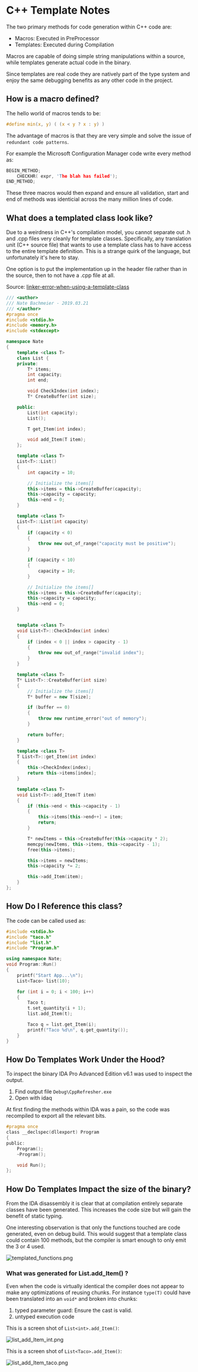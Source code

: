 # C++ Template Notes

The two primary methods for code generation within C++ code are:

- Macros: Executed in PreProcessor
- Templates: Executed during Compilation

Macros are capable of doing simple string manipulations within a source, while templates generate actual code in the binary.

Since templates are real code they are natively part of the type system and enjoy the same debugging benefits as any other code in the project.

## How is a macro defined?

The hello world of macros tends to be:

```c
#define min(x, y) ( (x < y ? x : y) )
```

The advantage of macros is that they are very simple and solve the issue of `redundant code patterns`.

For example the Microsoft Configuration Manager code write every method as: 

```c
BEGIN_METHOD;
    CHECKHR( expr, 'The blah has failed');
END_METHOD;
```

These three macros would then expand and ensure all validation, start and end of methods was identicial across the many million lines of code.

## What does a templated class look like?

Due to a weirdness in C++'s compilation model, you cannot separate out .h and .cpp files very cleanly for template classes. Specifically, any translation unit (C++ source file) that wants to use a template class has to have access to the entire template definition. This is a strange quirk of the language, but unfortunately it's here to stay.

One option is to put the implementation up in the header file rather than in the source, then to not have a .cpp file at all.

Source: [linker-error-when-using-a-template-class](https://stackoverflow.com/questions/9171494/linker-error-when-using-a-template-class)

```c++
/// <author>
/// Nate Bachmeier - 2019.03.21
/// </author>
#pragma once
#include <stdio.h>
#include <memory.h>
#include <stdexcept>

namespace Nate
{
	template <class T>
	class List {
	private:
		T* items;
		int capacity;
		int end;

		void CheckIndex(int index);
		T* CreateBuffer(int size);

	public:
		List(int capacity);
		List();

		T get_Item(int index);

		void add_Item(T item);
	};

	template <class T>
	List<T>::List()
	{
		int capacity = 10;

		// Initialize the items[]
		this->items = this->CreateBuffer(capacity);
		this->capacity = capacity;
		this->end = 0;
	}

	template <class T>
	List<T>::List(int capacity)
	{
		if (capacity < 0)
		{
			throw new out_of_range("capacity must be positive");
		}

		if (capacity < 10)
		{
			capacity = 10;
		}

		// Initialize the items[]
		this->items = this->CreateBuffer(capacity);
		this->capacity = capacity;
		this->end = 0;
	}


	template <class T>
	void List<T>::CheckIndex(int index)
	{
		if (index < 0 || index > capacity - 1)
		{
			throw new out_of_range("invalid index");
		}
	}

	template <class T>
	T* List<T>::CreateBuffer(int size)
	{
		// Initialize the items[]
		T* buffer = new T[size];

		if (buffer == 0)
		{
			throw new runtime_error("out of memory");
		}

		return buffer;
	}

	template <class T>
	T List<T>::get_Item(int index)
	{
		this->CheckIndex(index);
		return this->items[index];
	}

	template <class T>
	void List<T>::add_Item(T item)
	{
		if (this->end < this->capacity - 1)
		{
			this->items[this->end++] = item;
			return;
		}

		T* newItems = this->CreateBuffer(this->capacity * 2);
		memcpy(newItems, this->items, this->capacity - 1);
		free(this->items);

		this->items = newItems;
		this->capacity *= 2;

		this->add_Item(item);
	}
};
```

## How Do I Reference this class?

The code can be called used as:

```c++
#include <stdio.h>
#include "taco.h"
#include "list.h"
#include "Program.h"

using namespace Nate;
void Program::Run()
{
	printf("Start App...\n");
	List<Taco> list(10);

	for (int i = 0; i < 100; i++)
	{
		Taco t;
		t.set_quantity(i + 1);
		list.add_Item(t);

		Taco q = list.get_Item(i);
		printf("Taco %d\n", q.get_quantity());
	}
}
```

## How Do Templates Work Under the Hood?

To inspect the binary IDA Pro Advanced Edition v6.1 was used to inspect the output.

1. Find output file `Debug\CppRefresher.exe`
2. Open with idaq

At first finding the methods within IDA was a pain, so the code was recompiled to export all the relevant bits.

```c
#pragma once
class __declspec(dllexport) Program
{
public:
	Program();
	~Program();

	void Run();
};
```

## How Do Templates Impact the size of the binary?

From the IDA disassembly it is clear that at compilation entirely separate classes have been generated. This increases the code size but will gain the benefit of static typing. 

One interesting observation is that only the functions touched are code generated, even on debug build. This would suggest that a template class could contain 100 methods, but the compiler is smart enough to only emit the 3 or 4 used.

![templated_functions.png](templated_functions.png)

### What was generated for List<T>.add_Item() ?

Even when the code is virtually identical the compiler does not appear to make any optimizations of reusing chunks. For instance `type(T)` could have been translated into an `void*` and broken into chunks:

1. typed parameter guard: Ensure the cast is valid.
2. untyped execution code

This is a screen shot of `List<int>.add_Item()`:

![list_add_Item_int.png](list_add_Item_int.png)

This is a screen shot of `List<Taco>.add_Item()`:

![list_add_Item_taco.png](list_add_Item_taco.png)
